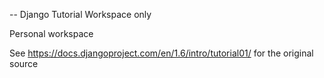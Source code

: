 -- Django Tutorial Workspace only

Personal workspace

See https://docs.djangoproject.com/en/1.6/intro/tutorial01/ for the original source